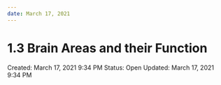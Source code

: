 ```yaml
---
date: March 17, 2021
---
```

# 1.3 Brain Areas and their Function

Created: March 17, 2021 9:34 PM
Status: Open
Updated: March 17, 2021 9:34 PM